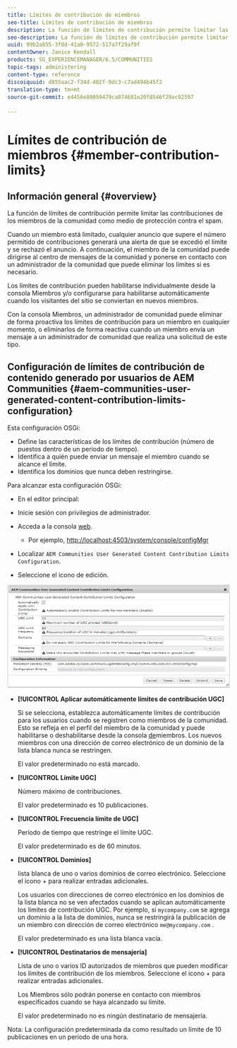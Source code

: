 ```yaml
---
title: Límites de contribución de miembros
seo-title: Límites de contribución de miembros
description: La función de límites de contribución permite limitar las contribuciones para protegerlas contra el spam
seo-description: La función de límites de contribución permite limitar las contribuciones para protegerlas contra el spam
uuid: 99b2a855-3f0d-41a0-9572-517a7f29af9f
contentOwner: Janice Kendall
products: SG_EXPERIENCEMANAGER/6.5/COMMUNITIES
topic-tags: administering
content-type: reference
discoiquuid: d855aac2-f34d-402f-9dc3-c7ad494b45f2
translation-type: tm+mt
source-git-commit: e4456e80059479ca874681e20f8546f29ac92597

---
```



# Límites de contribución de miembros {#member-contribution-limits}

## Información general {#overview}

La función de límites de contribución permite limitar las contribuciones de los miembros de la comunidad como medio de protección contra el spam.

Cuando un miembro está limitado, cualquier anuncio que supere el número permitido de contribuciones generará una alerta de que se excedió el límite y se rechazó el anuncio. A continuación, el miembro de la comunidad puede dirigirse al centro de mensajes de la comunidad y ponerse en contacto con un administrador de la comunidad que puede eliminar los límites si es necesario.

Los límites de contribución pueden habilitarse individualmente desde la consola [](members.md) Miembros y/o configurarse para habilitarse automáticamente cuando los visitantes del sitio se conviertan en nuevos miembros.

Con la consola Miembros, un administrador de comunidad puede eliminar de forma proactiva los límites de contribución para un miembro en cualquier momento, o eliminarlos de forma reactiva cuando un miembro envía un mensaje a un administrador de comunidad que realiza una solicitud de este tipo.

## Configuración de límites de contribución de contenido generado por usuarios de AEM Communities {#aem-communities-user-generated-content-contribution-limits-configuration}

Esta configuración OSGi:

* Define las características de los límites de contribución (número de puestos dentro de un período de tiempo).
* Identifica a quién puede enviar un mensaje el miembro cuando se alcance el límite.
* Identifica los dominios que nunca deben restringirse.

Para alcanzar esta configuración OSGi:

* En el editor principal:
* Inicie sesión con privilegios de administrador.
* Acceda a la consola [web](../../help/sites-deploying/configuring-osgi.md).

   * Por ejemplo, [http://localhost:4503/system/console/configMgr](http://localhost:4503/system/console/configMgr)

* Localizar `AEM Communities User Generated Content Contribution Limits Configuration`.
* Seleccione el icono de edición.

![chlimage_1-127](assets/chlimage_1-127.png)

* **[!UICONTROL Aplicar automáticamente límites de contribución UGC]**

   Si se selecciona, establezca automáticamente límites de contribución para los usuarios cuando se registren como miembros de la comunidad. Esto se refleja en el perfil del miembro de la comunidad y puede habilitarse o deshabilitarse desde la consola [de](members.md)miembros. Los nuevos miembros con una dirección de correo electrónico de un dominio de la lista blanca nunca se restringen.

   El valor predeterminado no está marcado.

* **[!UICONTROL Límite UGC]**

   Número máximo de contribuciones.

   El valor predeterminado es 10 publicaciones.

* **[!UICONTROL Frecuencia límite de UGC]**

   Período de tiempo que restringe el límite UGC.

   El valor predeterminado es de 60 minutos.

* **[!UICONTROL Dominios]**

   lista blanca de uno o varios dominios de correo electrónico. Seleccione el icono + para realizar entradas adicionales.

   Los usuarios con direcciones de correo electrónico en los dominios de la lista blanca no se ven afectados cuando se aplican automáticamente los límites de contribución UGC. Por ejemplo, si `mycompany.com` se agrega un dominio a la lista de dominios, nunca se restringirá la publicación de un miembro con dirección de correo electrónico `me@mycompany.com` .

   El valor predeterminado es una lista blanca vacía.

* **[!UICONTROL Destinatarios de mensajería]**

   Lista de uno o varios ID autorizados de miembros que pueden modificar los límites de contribución de los miembros. Seleccione el icono + para realizar entradas adicionales.

   Los Miembros sólo podrán ponerse en contacto con miembros especificados cuando se haya alcanzado su límite.

   El valor predeterminado no es ningún destinatario de mensajería.

Nota: La configuración predeterminada da como resultado un límite de 10 publicaciones en un período de una hora.
